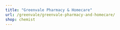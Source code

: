```yaml
---
title: "Greenvale Pharmacy & Homecare"
url: /greenvale/greenvale-pharmacy-and-homecare/
shop: chemist
---
```

